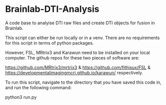 # Brainlab-DTI-Analysis

A code base to analyise DTI raw files and create DTI objects for fusion in Brainlab.

 
 This script can either be run locally or in a venv.  There are no requirements for this script in terms of python packages.
 
 However, FSL, MRtrix3 and Karawun need to be installed on your local computer.  The github repos for these two pieces of software are:

https://github.com/MRtrix3/mrtrix3
&
https://github.com/fithisux/FSL
&
https://developmentalimagingmcri.github.io/karawun/
respectively.

To run this script, navigate to the directory that you have saved this code in, and run the following command:

python3 run.py
